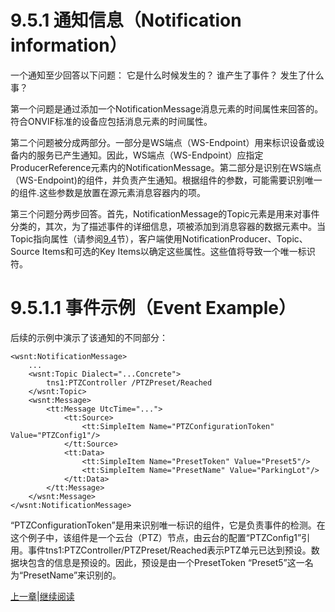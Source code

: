 # 9.5.1 通知信息（Notification information）

一个通知至少回答以下问题：
它是什么时候发生的？
谁产生了事件？
发生了什么事？

第一个问题是通过添加一个NotificationMessage消息元素的时间属性来回答的。符合ONVIF标准的设备应包括消息元素的时间属性。

第二个问题被分成两部分。一部分是WS端点（WS-Endpoint）用来标识设备或设备内的服务已产生通知。因此，WS端点（WS-Endpoint）应指定ProducerReference元素内的NotificationMessage。第二部分是识别在WS端点（WS-Endpoint)的组件，并负责产生通知。根据组件的参数，可能需要识别唯一的组件.这些参数是放置在源元素消息容器内的项。

第三个问题分两步回答。首先，NotificationMessage的Topic元素是用来对事件分类的，其次，为了描述事件的详细信息，项被添加到消息容器的数据元素中。当Topic指向属性（请参阅[9.4](09.04.md)节），客户端使用NotificationProducer、Topic、Source Items和可选的Key Items以确定这些属性。这些值将导致一个唯一标识符。



# 9.5.1.1 事件示例（Event Example）

后续的示例中演示了该通知的不同部分：

```
<wsnt:NotificationMessage> 
	...
	<wsnt:Topic Dialect="...Concrete">
		tns1:PTZController /PTZPreset/Reached
	</wsnt:Topic>
	<wsnt:Message>
		<tt:Message UtcTime="...">
			<tt:Source>
				<tt:SimpleItem Name="PTZConfigurationToken" Value="PTZConfig1"/>
			</tt:Source>
			<tt:Data>
				<tt:SimpleItem Name="PresetToken" Value="Preset5"/>
				<tt:SimpleItem Name="PresetName" Value="ParkingLot"/>
			</tt:Data>
		</tt:Message>
	</wsnt:Message>
</wsnt:NotificationMessage>
```

“PTZConfigurationToken”是用来识别唯一标识的组件，它是负责事件的检测。在这个例子中，该组件是一个云台（PTZ）节点，由云台的配置“PTZConfig1”引用。事件tns1:PTZController/PTZPreset/Reached表示PTZ单元已达到预设。数据块包含的信息是预设的。因此，预设是由一个PresetToken “Preset5”这一名为“PresetName”来识别的。

[上一章](09.05.md)|[继续阅读](09.05.02.md)